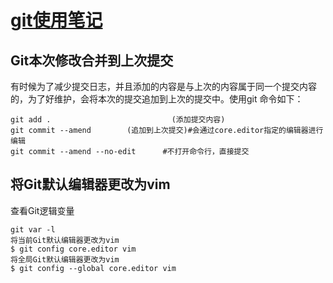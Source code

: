 # [git使用笔记](https://github.com/huaizhixu/Huaizhi-Blog/issues/5)

## Git本次修改合并到上次提交
有时候为了减少提交日志，并且添加的内容是与上次的内容属于同一个提交内容的，为了好维护，会将本次的提交追加到上次的提交中。使用git 命令如下：
```
git add .                           (添加提交内容)
git commit --amend        (追加到上次提交)#会通过core.editor指定的编辑器进行编辑
git commit --amend --no-edit      #不打开命令行，直接提交
```
## 将Git默认编辑器更改为vim
查看Git逻辑变量
```
git var -l
将当前Git默认编辑器更改为vim
$ git config core.editor vim
将全局Git默认编辑器更改为vim
$ git config --global core.editor vim


```

